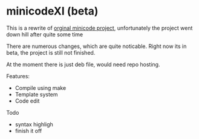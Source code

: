 # minicodeXI (beta)

This is a rewrite of [orginal minicode project](https://github.com/lufinkey/miniCode), unfortunately the project went down hill after quite some time

There are numerous changes, which are quite noticable. Right now its in beta, the project is still not finished.

At the moment there is just deb file, would need repo hosting.

Features:
*  Compile using make 
*  Template system
*  Code edit 

Todo
*  syntax highligh
*  finish it off  
